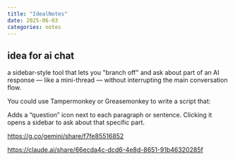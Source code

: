 ```yaml
---
title: "IdealNotes"
date: 2025-06-03
categories: notes
---
```


## idea for ai chat
a sidebar-style tool that lets you "branch off" and ask about part of an AI response — like a mini-thread — without interrupting the main conversation flow.

You could use Tampermonkey or Greasemonkey to write a script that:

Adds a “question” icon next to each paragraph or sentence.
Clicking it opens a sidebar to ask about that specific part.

https://g.co/gemini/share/f7fe85516852
 
https://claude.ai/share/66ecda4c-dcd6-4e8d-8651-91b46320285f
 